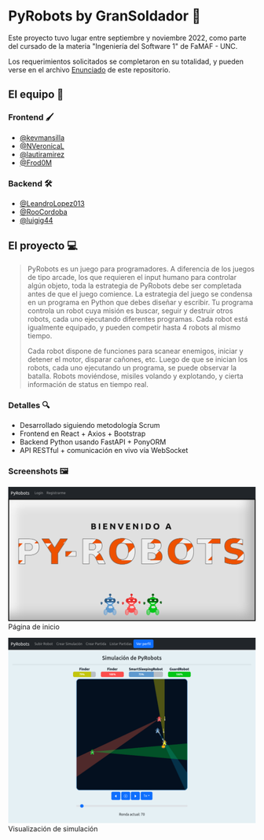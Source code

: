 # PyRobots by GranSoldador :robot:

Este proyecto tuvo lugar entre septiembre y noviembre 2022, como parte del
cursado de la materia "Ingeniería del Software 1" de FaMAF - UNC.

Los requerimientos solicitados se completaron en su totalidad, y pueden verse en el archivo
[Enunciado](Enunciado.md) de este repositorio.

## El equipo :muscle:

### Frontend :paintbrush:
- [@kevmansilla](https://github.com/kevmansilla)
- [@NVeronicaL](https://github.com/NVeronicaL)
- [@lautiramirez](https://github.com/lautiramirez)
- [@Frod0M](https://github.com/Frod0M)

### Backend :hammer_and_wrench:
- [@LeandroLopez013](https://github.com/LeandroLopez013)
- [@RooCordoba](https://github.com/RooCordoba)
- [@luigig44](https://github.com/luigig44)

## El proyecto :computer:

> PyRobots es un juego para programadores. A diferencia de los juegos de tipo arcade, los que requieren el input humano para controlar algún objeto, toda la estrategia de PyRobots debe ser completada antes de que el juego comience. La estrategia del juego se condensa en un programa en Python que debes diseñar y escribir. Tu programa controla un robot cuya misión es buscar, seguir y destruir otros robots, cada uno ejecutando diferentes programas. Cada robot está igualmente equipado, y pueden competir hasta 4 robots al mismo tiempo.
>
> Cada robot dispone de funciones para scanear enemigos, iniciar y detener el motor, disparar cañones, etc. Luego de que se inician los robots, cada uno ejecutando un programa, se puede observar la batalla. Robots moviéndose, misiles volando y explotando, y cierta información de status en tiempo real.

### Detalles :mag:

- Desarrollado siguiendo metodología Scrum
- Frontend en React + Axios + Bootstrap
- Backend Python usando FastAPI + PonyORM
- API RESTful + comunicación en vivo vía WebSocket

### Screenshots :framed_picture: 	
![Inicio](landing.png)
Página de inicio

![Simulación](simulation.png)
Visualización de simulación
